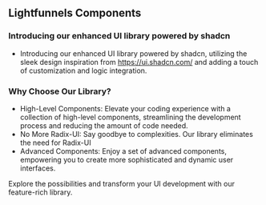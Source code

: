
## Lightfunnels Components

### Introducing our enhanced UI library powered by shadcn

- Introducing our enhanced UI library powered by shadcn, utilizing the sleek design inspiration from https://ui.shadcn.com/ and adding a touch of customization and logic integration.

### Why Choose Our Library?

- High-Level Components: Elevate your coding experience with a collection of high-level components, streamlining the development process and reducing the amount of code needed.
- No More Radix-UI: Say goodbye to complexities. Our library eliminates the need for Radix-UI
- Advanced Components: Enjoy a set of advanced components, empowering you to create more sophisticated and dynamic user interfaces.

Explore the possibilities and transform your UI development with our feature-rich library.